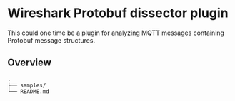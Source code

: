 # Wireshark Protobuf dissector plugin

This could one time be a plugin for analyzing MQTT messages containing Protobuf message structures.

## Overview

```
.
├── samples/
└── README.md
```

